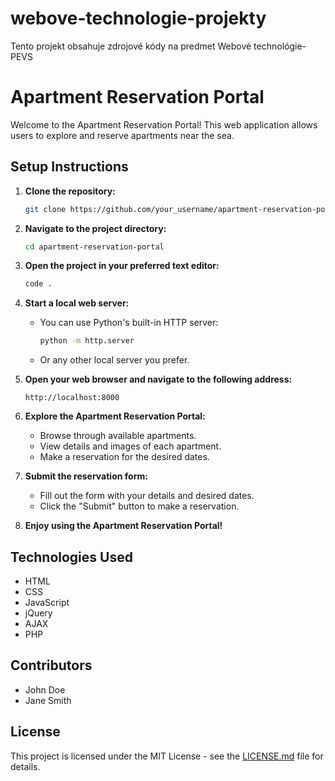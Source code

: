 # webove-technologie-projekty
Tento projekt obsahuje zdrojové kódy na predmet Webové technológie-PEVS

# Apartment Reservation Portal

Welcome to the Apartment Reservation Portal! This web application allows users to explore and reserve apartments near the sea.

## Setup Instructions

1. **Clone the repository:** 
    ```bash
    git clone https://github.com/your_username/apartment-reservation-portal.git
    ```

2. **Navigate to the project directory:**
    ```bash
    cd apartment-reservation-portal
    ```

3. **Open the project in your preferred text editor:**
    ```bash
    code .
    ```

4. **Start a local web server:**
    - You can use Python's built-in HTTP server:
        ```bash
        python -m http.server
        ```
    - Or any other local server you prefer.

5. **Open your web browser and navigate to the following address:**
    ```
    http://localhost:8000
    ```

6. **Explore the Apartment Reservation Portal:**
    - Browse through available apartments.
    - View details and images of each apartment.
    - Make a reservation for the desired dates.

7. **Submit the reservation form:**
    - Fill out the form with your details and desired dates.
    - Click the "Submit" button to make a reservation.

8. **Enjoy using the Apartment Reservation Portal!**

## Technologies Used

- HTML
- CSS
- JavaScript
- jQuery
- AJAX
- PHP

## Contributors

- John Doe
- Jane Smith

## License

This project is licensed under the MIT License - see the [LICENSE.md](LICENSE.md) file for details.

